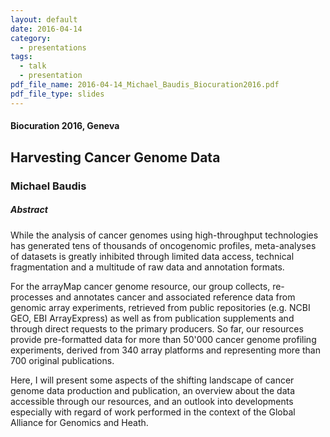 ```yaml
---
layout: default
date: 2016-04-14
category:
  - presentations
tags:
  - talk
  - presentation
pdf_file_name: 2016-04-14_Michael_Baudis_Biocuration2016.pdf
pdf_file_type: slides
---
```


#### Biocuration 2016, Geneva
## Harvesting Cancer Genome Data
### Michael Baudis

##### Abstract

While the analysis of cancer genomes using high-throughput technologies has generated tens of thousands of oncogenomic profiles, meta-analyses of datasets is greatly inhibited through limited data access, technical fragmentation and a multitude of raw data and annotation formats.

For the arrayMap cancer genome resource, our group collects, re-processes and annotates cancer and associated reference data from genomic array experiments, retrieved from public repositories (e.g. NCBI GEO, EBI ArrayExpress) as well as from publication supplements and through direct requests to the primary producers. So far, our resources provide pre-formatted data for more than 50'000 cancer genome profiling experiments, derived from 340 array platforms and representing more than 700 original publications.

Here, I will present some aspects of the shifting landscape of cancer genome data production and publication, an overview about the data accessible through our resources, and an outlook into developments especially with regard of work performed in the context of the Global Alliance for Genomics and Heath.
